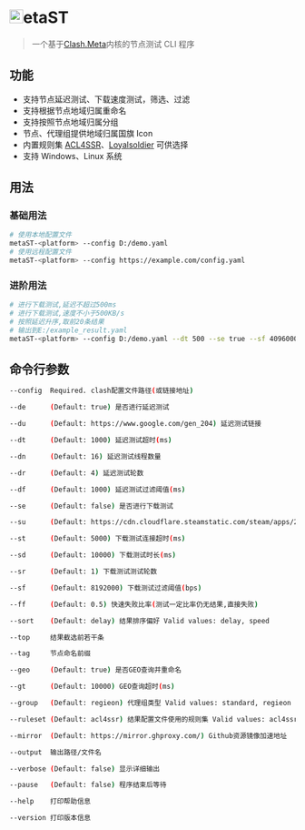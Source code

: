  <h1><img src="./metaST/Resources/icon.ico" alt="M" width="24"/><span>etaST</span></h1>

> 一个基于<a href="https://github.com/MetaCubeX/mihomo">Clash.Meta</a>内核的节点测试 CLI 程序

## 功能

- 支持节点延迟测试、下载速度测试，筛选、过滤
- 支持根据节点地域归属重命名
- 支持按照节点地域归属分组
- 节点、代理组提供地域归属国旗 Icon
- 内置规则集 [ACL4SSR](https://github.com/ACL4SSR/ACL4SSR/tree/master)、[Loyalsoldier](https://github.com/Loyalsoldier/clash-rules) 可供选择
- 支持 Windows、Linux 系统

## 用法

### 基础用法

```bash
# 使用本地配置文件
metaST-<platform> --config D:/demo.yaml
# 使用远程配置文件
metaST-<platform> --config https://example.com/config.yaml
```

### 进阶用法

```bash
# 进行下载测试,延迟不超过500ms
# 进行下载测试,速度不小于500KB/s
# 按照延迟升序,取前20条结果
# 输出到E:/example_result.yaml
metaST-<platform> --config D:/demo.yaml --dt 500 --se true --sf 4096000 --sort delay --top 20 --output E:/example_result.yaml
```

## 命令行参数

```bash
--config  Required. clash配置文件路径(或链接地址)

--de      (Default: true) 是否进行延迟测试

--du      (Default: https://www.google.com/gen_204) 延迟测试链接

--dt      (Default: 1000) 延迟测试超时(ms)

--dn      (Default: 16) 延迟测试线程数量

--dr      (Default: 4) 延迟测试轮数

--df      (Default: 1000) 延迟测试过滤阈值(ms)

--se      (Default: false) 是否进行下载测试

--su      (Default: https://cdn.cloudflare.steamstatic.com/steam/apps/256843155/movie_max.mp4) 下载测试链接

--st      (Default: 5000) 下载测试连接超时(ms)

--sd      (Default: 10000) 下载测试时长(ms)

--sr      (Default: 1) 下载测试测试轮数

--sf      (Default: 8192000) 下载测试过滤阈值(bps)

--ff      (Default: 0.5) 快速失败比率(测试一定比率仍无结果,直接失败)

--sort    (Default: delay) 结果排序偏好 Valid values: delay, speed

--top     结果截选前若干条

--tag     节点命名前缀

--geo     (Default: true) 是否GEO查询并重命名

--gt      (Default: 10000) GEO查询超时(ms)

--group   (Default: regieon) 代理组类型 Valid values: standard, regieon

--ruleset (Default: acl4ssr) 结果配置文件使用的规则集 Valid values: acl4ssr, loyalsoldier

--mirror  (Default: https://mirror.ghproxy.com/) Github资源镜像加速地址

--output  输出路径/文件名

--verbose (Default: false) 显示详细输出

--pause   (Default: false) 程序结束后等待

--help    打印帮助信息

--version 打印版本信息
```

